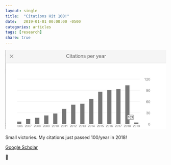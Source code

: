 ```yaml
---
layout: single
title:  "Citations Hit 100!"
date:   2019-01-01 00:00:00 -0500
categories: articles
tags: [research]
share: true
---
```


![](/assets/images/citations_2018-100.jpg)

Small victories. My citations just passed 100/year in 2018!

[Google Scholar](https://scholar.google.ca/citations?user=4FQ_rQsAAAAJ&hl=en)

💯

